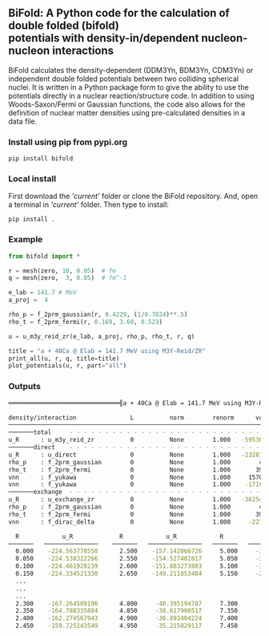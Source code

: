 ## BiFold: A Python code for the calculation of double folded (bifold) <br> potentials with density-in/dependent nucleon-nucleon interactions

BiFold calculates the density-dependent (DDM3Yn, BDM3Yn, CDM3Yn) or independent double folded potentials between two colliding spherical nuclei. It is written in a Python package form to give the ability to use the potentials directly in a nuclear reaction/structure code. In addition to using Woods-Saxon/Fermi or Gaussian functions, the code also allows for the definition of nuclear matter densities using pre-calculated densities in a data file. 

### Install using pip from pypi.org
```
pip install bifold
```

### Local install
First download the *'current'* folder or clone the BiFold repository. And, open a terminal in *'current'* folder.
Then type to install:
```
pip install .
```

### Example
```Python
from bifold import *

r = mesh(zero, 10, 0.05)  # fm
q = mesh(zero,  3, 0.05)  # fm^-1

e_lab = 141.7 # MeV
a_proj =  4

rho_p = f_2prm_gaussian(r, 0.4229, (1/0.7024)**.5)
rho_t = f_2prm_fermi(r, 0.169, 3.60, 0.523)

u = u_m3y_reid_zr(e_lab, a_proj, rho_p, rho_t, r, q)

title = "a + 40Ca @ Elab = 141.7 MeV using M3Y-Reid/ZR"
print_all(u, r, q, title=title)
plot_potentials(u, r, part="all")
```

### Outputs

```bash
═══════════════════════════════╣a + 40Ca @ Elab = 141.7 MeV using M3Y-Reid/ZR╠═══════════════════════════════

density/interaction               L          norm        renorm      vol2        vol4            msr
──────────────────────────────────────────────────────────────────────────────────────────────────────────────
───────total     - - - - - - - - - - - - - - - - - - - - - - - - - - - - - - - - - - - - - - - - - - - - - - - 
u_R      : u_m3y_reid_zr          0          None        1.000   -59536.370  -982867.456       16.509 
───────direct    - - - - - - - - - - - - - - - - - - - - - - - - - - - - - - - - - - - - - - - - - - - - - - - 
u_R      : u_direct               0          None        1.000   -23281.699  -486747.684       20.907 
rho_p    : f_2prm_gaussian        0          None        1.000        4.000        8.543        2.136 
rho_t    : f_2prm_fermi           0          None        1.000       39.908      461.090       11.554 
vnn      : f_yukawa               0          None        1.000     1570.558      588.970        0.375 
vnn      : f_yukawa               0          None        1.000    -1716.459    -1647.805        0.960 
───────exchange  - - - - - - - - - - - - - - - - - - - - - - - - - - - - - - - - - - - - - - - - - - - - - - - 
u_R      : u_exchange_zr          0          None        1.000   -36254.670  -496119.772       13.684 
rho_p    : f_2prm_gaussian        0          None        1.000        4.000        8.543        2.136 
rho_t    : f_2prm_fermi           0          None        1.000       39.908      461.090       11.554 
vnn      : f_dirac_delta          0          None        1.000     -227.114        0.000        0.000 

  R            u_R       	   R            u_R       	   R            u_R       	   R            u_R       	
───────   ───────────────	 ───────   ───────────────	 ───────   ───────────────	 ───────   ───────────────	
  0.000    -224.563778558	   2.500    -157.142066726	   5.000     -33.591208578	   7.500      -1.294809340	
  0.050    -224.538322266	   2.550    -154.527402817	   5.050     -32.017487683	   7.550      -1.195282003	
  0.100    -224.461928239	   2.600    -151.883273803	   5.100     -30.494524998	   7.600      -1.102914652	
  0.150    -224.334521330	   2.650    -149.211853484	   5.150     -29.022094646	   7.650      -1.017241399	
  ...
  ...
  ...
  2.300    -167.264509196	   4.800     -40.395194787	   7.300      -1.774804137	   9.800      -0.024215666	
  2.350    -164.788335884	   4.850     -38.617900517	   7.350      -1.641422081	   9.850      -0.022007393	
  2.400    -162.274567943	   4.900     -36.891404224	   7.400      -1.517343866	   9.900      -0.019983036	
  2.450    -159.725143549	   4.950     -35.215829117	   7.450      -1.401989622	   9.950      -0.018129460	
```



